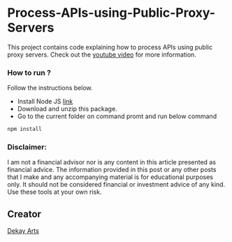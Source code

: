 # Process-APIs-using-Public-Proxy-Servers

This project contains code explaining how to process APIs using public proxy servers. Check out the [youtube video](https://youtu.be/7SCT3YJIISI) for more information.

### How to run ?

Follow the instructions below.

- Install Node JS [link](https://nodejs.org/en/)
- Download and unzip this package.
- Go to the current folder on command promt and run below command

```bash
npm install
```

### Disclaimer:

I am not a financial advisor nor is any content in this article presented as financial advice. The information provided in this post or any other posts that I make and any accompanying material is for educational purposes only. It should not be considered financial or investment advice of any kind. Use these tools at your own risk.

## Creator

[Dekay Arts](https://www.youtube.com/channel/UCVbm47TKsSep79NFPpBdzTw)
